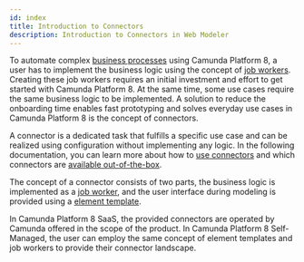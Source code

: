 ```yaml
---
id: index
title: Introduction to Connectors
description: Introduction to Connectors in Web Modeler
---
```


To automate complex [business processes](/components/concepts/processes.md) using Camunda Platform 8, a user has to implement the business logic using the concept of [job workers](/components/concepts/job-workers.md). Creating these job workers requires an initial investment and effort to get started with Camunda Platform 8. At the same time, some use cases require the same business logic to be implemented. A solution to reduce the onboarding time enables fast prototyping and solves everyday use cases in Camunda Platform 8 is the concept of connectors.

A connector is a dedicated task that fulfills a specific use case and can be realized using configuration without implementing any logic. In the following documentation, you can learn more about how to [use connectors](use-connectors.md) and which connectors are [available out-of-the-box](available-connectors/index.md).

The concept of a connector consists of two parts, the business logic is implemented as a [job worker](/components/concepts/job-workers.md), and the user interface during modeling is provided using a [element template](/components/modeler/desktop-modeler/element-templates/about-templates.md).

In Camunda Platform 8 SaaS, the provided connectors are operated by Camunda offered in the scope of the product. In Camunda Platform 8 Self-Managed, the user can employ the same concept of element templates and job workers to provide their connector landscape.